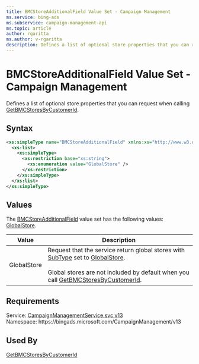 ```yaml
---
title: BMCStoreAdditionalField Value Set - Campaign Management
ms.service: bing-ads
ms.subservice: campaign-management-api
ms.topic: article
author: rgaritta
ms.author: v-rgaritta
description: Defines a list of optional store properties that you can request when calling GetBMCStoresByCustomerId.
---
```

# BMCStoreAdditionalField Value Set - Campaign Management
Defines a list of optional store properties that you can request when calling [GetBMCStoresByCustomerId](getbmcstoresbycustomerid.md).

## Syntax
```xml
<xs:simpleType name="BMCStoreAdditionalField" xmlns:xs="http://www.w3.org/2001/XMLSchema">
  <xs:list>
    <xs:simpleType>
      <xs:restriction base="xs:string">
        <xs:enumeration value="GlobalStore" />
      </xs:restriction>
    </xs:simpleType>
  </xs:list>
</xs:simpleType>
```

## <a name="values"></a>Values

The [BMCStoreAdditionalField](bmcstoreadditionalfield.md) value set has the following values: [GlobalStore](#globalstore).

|Value|Description|
|-----------|---------------|
|<a name="globalstore"></a>GlobalStore|Request that the service return global stores with [SubType](bmcstore.md#subtype) set to [GlobalStore](bmcstoresubtype.md#globalstore).<br/><br/>Global stores are not included by default when you call [GetBMCStoresByCustomerId](getbmcstoresbycustomerid.md).|

## Requirements
Service: [CampaignManagementService.svc v13](https://campaign.api.bingads.microsoft.com/Api/Advertiser/CampaignManagement/v13/CampaignManagementService.svc)  
Namespace: https\://bingads.microsoft.com/CampaignManagement/v13  

## Used By
[GetBMCStoresByCustomerId](getbmcstoresbycustomerid.md)  
